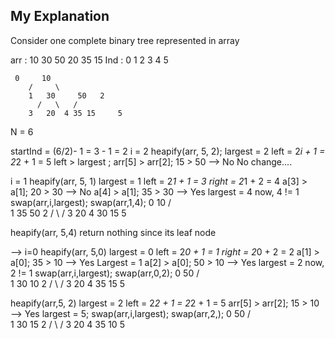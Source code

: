 ## My Explanation

Consider one complete binary tree represented in array

arr : 10 30 50 20 35 15
Ind : 0  1  2  3  4  5

	 0	   10
	  	/     \
        1	30     50   2
	      /   \   /
        3   20  4 35 15     5

N = 6

startInd = (6/2)- 1 = 3 - 1 = 2 
i = 2
heapify(arr, 5, 2);
largest = 2
left = 2*i + 1 = 2*2 + 1 = 5
left > largest ; arr[5] > arr[2]; 15 > 50 --> No
No change....


i = 1
heapify(arr, 5, 1)
largest = 1
left = 2*1 + 1 = 3
right = 2*1 + 2 = 4
a[3] > a[1]; 20 > 30 --> No
a[4] > a[1]; 35 > 30 --> Yes
largest = 4
now, 4 != 1
swap(arr,i,largest); swap(arr,1,4);
	 0	   10
	  	/     \
        1	35     50   2
	      /   \   /
        3   20  4 30 15     5

heapify(arr, 5,4) return nothing since its leaf node

-->
i=0
heapify(arr, 5,0)
largest = 0
left = 2*0 + 1 = 1
right = 2*0 + 2 = 2
a[1] > a[0]; 35 > 10 --> Yes
Largest = 1
a[2] > a[0]; 50 > 10 --> Yes
largest = 2
now, 2 != 1
swap(arr,i,largest); swap(arr,0,2);
	 0	   50
	  	/     \
        1	30     10   2
	      /   \   /
        3   20  4 35 15     5

heapify(arr,5, 2)
largest = 2
left = 2*2 + 1 = 2*2 + 1 = 5
arr[5] > arr[2]; 15 > 10 --> Yes
largest = 5;
swap(arr,i,largest); swap(arr,2,);
	 0	   50
	  	/     \
        1	30     15   2
	      /   \   /
        3   20  4 35 10     5
